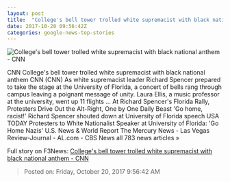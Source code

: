 ```yaml
---
layout: post
title:  "College's bell tower trolled white supremacist with black national anthem - CNN"
date: 2017-10-20 09:56:42Z
categories: google-news-top-stories
---
```


![College's bell tower trolled white supremacist with black national anthem - CNN](http://cdn.cnn.com/cnnnext/dam/assets/171020042925-florida-bell-tower-super-tease.jpg)

CNN College's bell tower trolled white supremacist with black national anthem CNN (CNN) As white supremacist leader Richard Spencer prepared to take the stage at the University of Florida, a concert of bells rang through campus leaving a poignant message of unity. Laura Ellis, a music professor at the university, went up 11 flights ... At Richard Spencer's Florida Rally, Protesters Drive Out the Alt-Right, One by One Daily Beast 'Go home, racist!' Richard Spencer shouted down at University of Florida speech USA TODAY Protesters to White Nationalist Speaker at University of Florida: 'Go Home Nazis' U.S. News & World Report The Mercury News - Las Vegas Review-Journal - AL.com - CBS News all 783 news articles »


Full story on F3News: [College's bell tower trolled white supremacist with black national anthem - CNN](http://www.f3nws.com/n/DNyJMB)

> Posted on: Friday, October 20, 2017 9:56:42 AM
